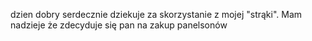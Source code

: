 dzien dobry serdecznie dziekuje za skorzystanie z mojej "strąki". Mam nadzieje że zdecyduje się pan na zakup panelsonów
